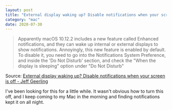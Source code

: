 ```yaml
---
layout: post
title: "External display waking up? Disable notifications when your screen is off"
category: "mac"
date: 2020-07-30
---
```


> Apparently macOS 10.12.2 includes a new feature called Enhanced notifications, and they can wake up internal or external displays to show notifications. Annoyingly, this new feature is enabled by default. To disable it, you need to go into the Notifications System Preference, and inside the 'Do Not Disturb' section, and check the "When the display is sleeping" option under "Do Not Disturb"

Source: [External display waking up? Disable notifications when your screen is off - Jeff Geerling](http://www.jeffgeerling.com/blog/2016/external-display-waking-disable-notifications-when-your-screen)

I've been looking for this for a little while.  It wasn't obvious how to turn this off, and I keep coming to my Mac in the morning and finding notifications kept it on all night.

